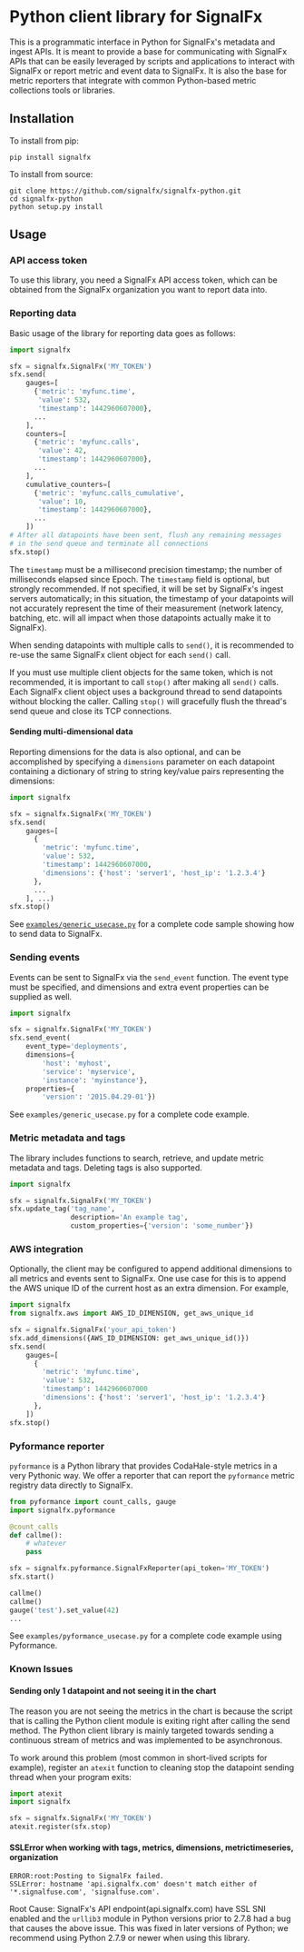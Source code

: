 # Python client library for SignalFx

This is a programmatic interface in Python for SignalFx's metadata and
ingest APIs. It is meant to provide a base for communicating with
SignalFx APIs that can be easily leveraged by scripts and applications
to interact with SignalFx or report metric and event data to SignalFx.
It is also the base for metric reporters that integrate with common
Python-based metric collections tools or libraries.

## Installation

To install from pip:

```
pip install signalfx
```

To install from source:

```
git clone https://github.com/signalfx/signalfx-python.git
cd signalfx-python
python setup.py install
```

## Usage

### API access token

To use this library, you need a SignalFx API access token, which can be
obtained from the SignalFx organization you want to report data into.

### Reporting data

Basic usage of the library for reporting data goes as follows:

```python
import signalfx

sfx = signalfx.SignalFx('MY_TOKEN')
sfx.send(
    gauges=[
      {'metric': 'myfunc.time',
       'value': 532,
       'timestamp': 1442960607000},
      ...
    ],
    counters=[
      {'metric': 'myfunc.calls',
       'value': 42,
       'timestamp': 1442960607000},
      ...
    ],
    cumulative_counters=[
      {'metric': 'myfunc.calls_cumulative',
       'value': 10,
       'timestamp': 1442960607000},
      ...
    ])
# After all datapoints have been sent, flush any remaining messages
# in the send queue and terminate all connections
sfx.stop()
```

The `timestamp` must be a millisecond precision timestamp; the number of
milliseconds elapsed since Epoch. The `timestamp` field is optional, but
strongly recommended. If not specified, it will be set by SignalFx's
ingest servers automatically; in this situation, the timestamp of your
datapoints will not accurately represent the time of their measurement
(network latency, batching, etc. will all impact when those datapoints
actually make it to SignalFx).

When sending datapoints with multiple calls to `send()`, it is recommended
to re-use the same SignalFx client object for each `send()` call.

If you must use multiple client objects for the same token, which is not
recommended, it is important to call `stop()` after making all `send()`
calls. Each SignalFx client object uses a background thread to send
datapoints without blocking the caller. Calling `stop()` will gracefully
flush the thread's send queue and close its TCP connections.

#### Sending multi-dimensional data

Reporting dimensions for the data is also optional, and can be
accomplished by specifying a `dimensions` parameter on each datapoint
containing a dictionary of string to string key/value pairs representing
the dimensions:

```python
import signalfx

sfx = signalfx.SignalFx('MY_TOKEN')
sfx.send(
    gauges=[
      {
        'metric': 'myfunc.time',
        'value': 532,
        'timestamp': 1442960607000,
        'dimensions': {'host': 'server1', 'host_ip': '1.2.3.4'}
      },
      ...
    ], ...)
sfx.stop()
```

See [`examples/generic_usecase.py`](examples/generic_usecase.py) for a
complete code sample showing how to send data to SignalFx.

### Sending events

Events can be sent to SignalFx via the `send_event` function. The
event type must be specified, and dimensions and extra event properties
can be supplied as well.

```python
import signalfx

sfx = signalfx.SignalFx('MY_TOKEN')
sfx.send_event(
    event_type='deployments',
    dimensions={
        'host': 'myhost',
        'service': 'myservice',
        'instance': 'myinstance'},
    properties={
        'version': '2015.04.29-01'})
```

See `examples/generic_usecase.py` for a complete code example.

### Metric metadata and tags

The library includes functions to search, retrieve, and update metric
metadata and tags. Deleting tags is also supported.

```python
import signalfx

sfx = signalfx.SignalFx('MY_TOKEN')
sfx.update_tag('tag_name',
               description='An example tag',
               custom_properties={'version': 'some_number'})
```

### AWS integration

Optionally, the client may be configured to append additional dimensions to
all metrics and events sent to SignalFx. One use case for this is to append
the AWS unique ID of the current host as an extra dimension.
For example,

```python
import signalfx
from signalfx.aws import AWS_ID_DIMENSION, get_aws_unique_id

sfx = signalfx.SignalFx('your_api_token')
sfx.add_dimensions({AWS_ID_DIMENSION: get_aws_unique_id()})
sfx.send(
    gauges=[
      {
        'metric': 'myfunc.time',
        'value': 532,
        'timestamp': 1442960607000
        'dimensions': {'host': 'server1', 'host_ip': '1.2.3.4'}
      },
    ])
sfx.stop()
```

### Pyformance reporter

`pyformance` is a Python library that provides CodaHale-style metrics in
a very Pythonic way. We offer a reporter that can report the
`pyformance` metric registry data directly to SignalFx.

```python
from pyformance import count_calls, gauge
import signalfx.pyformance

@count_calls
def callme():
    # whatever
    pass

sfx = signalfx.pyformance.SignalFxReporter(api_token='MY_TOKEN')
sfx.start()

callme()
callme()
gauge('test').set_value(42)
...
```

See `examples/pyformance_usecase.py` for a complete code example using Pyformance.

### Known Issues

#### Sending only 1 datapoint and not seeing it in the chart

The reason you are not seeing the metrics in the chart is because the
script that is calling the Python client module is exiting right after
calling the send method. The Python client library is mainly targeted
towards sending a continuous stream of metrics and was implemented to be
asynchronous.

To work around this problem (most common in short-lived scripts for
example), register an `atexit` function to cleaning stop the datapoint
sending thread when your program exits:

```python
import atexit
import signalfx

sfx = signalfx.SignalFx('MY_TOKEN')
atexit.register(sfx.stop)
```

#### SSLError when working with tags, metrics, dimensions, metrictimeseries, organization

```
ERROR:root:Posting to SignalFx failed.
SSLError: hostname 'api.signalfx.com' doesn't match either of
'*.signalfuse.com', 'signalfuse.com'.
```

Root Cause: SignalFx's API endpoint(api.signalfx.com) have SSL SNI enabled
and the `urllib3` module in Python versions prior to 2.7.8 had a bug
that causes the above issue. This was fixed in later versions of Python; we
recommend using Python 2.7.9 or newer when using this library.
